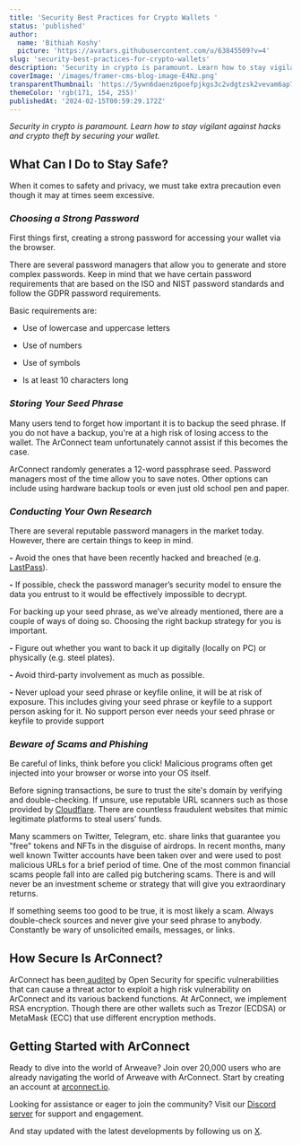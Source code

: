 ```yaml
---
title: 'Security Best Practices for Crypto Wallets '
status: 'published'
author:
  name: 'Bithiah Koshy'
  picture: 'https://avatars.githubusercontent.com/u/63845509?v=4'
slug: 'security-best-practices-for-crypto-wallets'
description: 'Security in crypto is paramount. Learn how to stay vigilant against hacks and crypto theft by securing your wallet. '
coverImage: '/images/framer-cms-blog-image-E4Nz.png'
transparentThumbnail: 'https://5ywn6daenz6poefpjkgs3c2vdgtzsk2vevam6ap7mvc4443iwdfq.arweave.net/DylUl948pkZatGDUFFs1nZ4VWdUuwE5kXn3K07gJPzI'
themeColor: 'rgb(171, 154, 255)'
publishedAt: '2024-02-15T00:59:29.172Z'
---
```


*Security in crypto is paramount. Learn how to stay vigilant against hacks and crypto theft by securing your wallet.*

## **What Can I Do to Stay Safe?**

When it comes to safety and privacy, we must take extra precaution even though it may at times seem excessive.

### *Choosing a Strong Password*

First things first, creating a strong password for accessing your wallet via the browser.

There are several password managers that allow you to generate and store complex passwords. Keep in mind that we have certain password requirements that are based on the ISO and NIST password standards and follow the GDPR password requirements.

Basic requirements are:

- Use of lowercase and uppercase letters

- Use of numbers

- Use of symbols

- Is at least 10 characters long

### *Storing Your Seed Phrase*

Many users tend to forget how important it is to backup the seed phrase. If you do not have a backup, you're at a high risk of losing access to the wallet. The ArConnect team unfortunately cannot assist if this becomes the case.

ArConnect randomly generates a 12-word passphrase seed. Password managers most of the time allow you to save notes. Other options can include using hardware backup tools or even just old school pen and paper.

### *Conducting Your Own Research*

There are several reputable password managers in the market today. However, there are certain things to keep in mind.

**\-** Avoid the ones that have been recently hacked and breached (e.g. [LastPass](https://www.theverge.com/2023/9/7/23862658/lastpass-security-breach-crypto-heists-hackers)).

**\-** If possible, check the password manager’s security model to ensure the data you entrust to it would be effectively impossible to decrypt.

For backing up your seed phrase, as we’ve already mentioned, there are a couple of ways of doing so. Choosing the right backup strategy for you is important.

**\-** Figure out whether you want to back it up digitally (locally on PC) or physically (e.g. steel plates).

**\-** Avoid third-party involvement as much as possible.

**\-** Never upload your seed phrase or keyfile online, it will be at risk of exposure. This includes giving your seed phrase or keyfile to a support person asking for it. No support person ever needs your seed phrase or keyfile to provide support

### *Beware of Scams and Phishing*

Be careful of links, think before you click! Malicious programs often get injected into your browser or worse into your OS itself.

Before signing transactions, be sure to trust the site's domain by verifying and double-checking. If unsure, use reputable URL scanners such as those provided by [Cloudflare](https://radar.cloudflare.com/scan/). There are countless fraudulent websites that mimic legitimate platforms to steal users’ funds.

Many scammers on Twitter, Telegram, etc. share links that guarantee you "free" tokens and NFTs in the disguise of airdrops. In recent months, many well known Twitter accounts have been taken over and were used to post malicious URLs for a brief period of time. One of the most common financial scams people fall into are called pig butchering scams. There is and will never be an investment scheme or strategy that will give you extraordinary returns.

If something seems too good to be true, it is most likely a scam. Always double-check sources and never give your seed phrase to anybody. Constantly be wary of unsolicited emails, messages, or links.

## **How Secure Is ArConnect?**

ArConnect has been[ audited](https://www.arconnect.io/audit.pdf) by Open Security for specific vulnerabilities that can cause a threat actor to exploit a high risk vulnerability on ArConnect and its various backend functions. At ArConnect, we implement RSA encryption. Though there are other wallets such as Trezor (ECDSA) or MetaMask (ECC) that use different encryption methods.

## **Getting Started with ArConnect**

Ready to dive into the world of Arweave? Join over 20,000 users who are already navigating the world of Arweave with ArConnect. Start by creating an account at [arconnect](https://arconnect.io/download?utm_source=ArConnect+Blog&utm_medium=Post&utm_campaign=Security+best+practices+for+crypto+wallets%3F&utm_id=Security+best+practices+for+crypto+wallets%3F)[.io](https://arconnect.io/download?utm_source=ArConnect+Blog&utm_medium=Post&utm_campaign=Security+best+practices+for+crypto_wallets%3F&utm_id=Security+best+practices+for+crypto+wallets%3F).

Looking for assistance or eager to join the community? Visit our [Discord](https://discord.gg/pDFGXbCz)[ server](https://discord.gg/sTkgHbkN) for support and engagement.

And stay updated with the latest developments by following us on [X](https://twitter.com/arconnectio).

